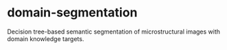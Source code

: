 # domain-segmentation
Decision tree-based semantic segmentation of microstructural images with domain knowledge targets.
